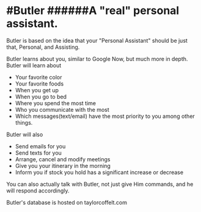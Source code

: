 #Butler
######A "real" personal assistant.
======
Butler is based on the idea that your "Personal Assistant" should be just that, Personal, and Assisting.

Butler learns about you, similar to Google Now, but much more in depth.
Butler will learn about
* Your favorite color
* Your favorite foods
* When you get up
* When you go to bed
* Where you spend the most time
* Who you communicate with the most
* Which messages(text/email) have the most priority to you
among other things.

Butler will also
* Send emails for you
* Send texts for you
* Arrange, cancel and modify meetings
* Give you your itinerary in the morning
* Inform you if stock you hold has a significant increase or decrease

You can also actually talk with Butler, not just give Him commands, and he will respond accordingly.

Butler's database is hosted on taylorcoffelt.com
